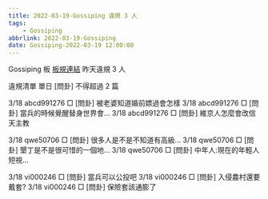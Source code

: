 ```yaml
---
title: 2022-03-19-Gossiping 違規 3 人
tags:
    - Gossiping
abbrlink: 2022-03-19-Gossiping
date: Gossiping-2022-03-19 12:00:00
---
```

Gossiping 板 [板規連結](https://www.ptt.cc/bbs/Gossiping/M.1637425085.A.07D.html)
昨天違規 3 人
<!-- more -->

違規清單
單日 [問卦] 不得超過 2 篇

3/18 abcd991276 □ [問卦] 被老婆知道婚前嫖過會怎樣
3/18 abcd991276 □ [問卦] 當兵的時候覺醒替身世界會…
3/18 abcd991276 □ [問卦] 維京人怎麼會改信天主教

3/18 qwe50706 □ [問卦] 很多人是不是不知道有高級…
3/18 qwe50706 □ [問卦] 墾丁是不是很可惜的一個地…
3/18 qwe50706 □ [問卦] 中年人:現在的年輕人短視…

3/18 vi000246 □ [問卦] 當兵可以公投吧
3/18 vi000246 □ [問卦] 入侵農村還要戴套?
3/18 vi000246 □ [問卦] 保險套該通膨了